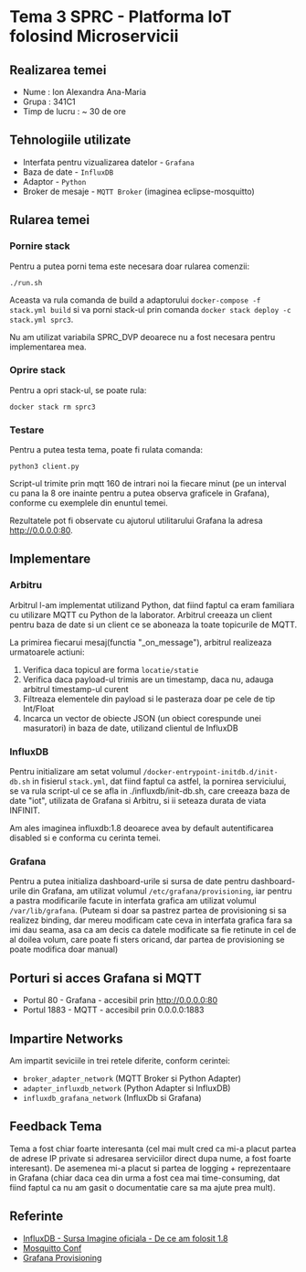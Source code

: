 # Tema 3 SPRC - Platforma IoT folosind Microservicii

## Realizarea temei

- Nume : Ion Alexandra Ana-Maria
- Grupa : 341C1
- Timp de lucru : ~ 30 de ore

## Tehnologiile utilizate

- Interfata pentru vizualizarea datelor - `Grafana`
- Baza de date - `InfluxDB`
- Adaptor - `Python`
- Broker de mesaje - `MQTT Broker` (imaginea eclipse-mosquitto)


## Rularea temei

### Pornire stack

Pentru a putea porni tema este necesara doar rularea comenzii:

    ./run.sh

Aceasta va rula comanda de build a adaptorului `docker-compose -f stack.yml build`
si va porni stack-ul prin comanda `docker stack deploy -c stack.yml sprc3`.

Nu am utilizat variabila SPRC_DVP deoarece nu a fost necesara pentru implementarea mea.

### Oprire stack

Pentru a opri stack-ul, se poate rula:

    docker stack rm sprc3

### Testare

Pentru a putea testa tema, poate fi rulata comanda:

    python3 client.py

Script-ul trimite prin mqtt 160 de intrari noi la fiecare minut (pe un interval cu pana la 8 ore inainte pentru a putea observa
graficele in Grafana), conforme cu exemplele din enuntul temei.

Rezultatele pot fi observate cu ajutorul utilitarului Grafana la adresa http://0.0.0.0:80.

## Implementare

### Arbitru

Arbitrul l-am implementat utilizand Python, dat fiind faptul ca eram familiara cu utilizare MQTT cu Python de la laborator.
Arbitrul creeaza un client pentru baza de date si un client ce se aboneaza la toate topicurile de MQTT.

La primirea fiecarui mesaj(functia "_on_message"), arbitrul realizeaza urmatoarele actiuni:
1. Verifica daca topicul are forma `locatie/statie`
2. Verifica daca payload-ul trimis are un timestamp, daca nu, adauga arbitrul timestamp-ul curent
3. Filtreaza elementele din payload si le pasteraza doar pe cele de tip Int/Float
4. Incarca un vector de obiecte JSON (un obiect corespunde unei masuratori) in baza de date, utilizand clientul de InfluxDB

### InfluxDB

Pentru initializare am setat volumul `/docker-entrypoint-initdb.d/init-db.sh` in fisierul `stack.yml`,
dat fiind faptul ca astfel, la pornirea serviciului, se va rula script-ul ce se afla in ./influxdb/init-db.sh, care creeaza
baza de date "iot", utilizata de Grafana si Arbitru, si ii seteaza durata de viata INFINIT.

Am ales imaginea influxdb:1.8 deoarece avea by default autentificarea disabled si e conforma cu cerinta temei.

### Grafana

Pentru a putea initializa dashboard-urile si sursa de date pentru dashboard-urile din Grafana, am utilizat volumul
`/etc/grafana/provisioning`, iar pentru a pastra modificarile facute in interfata grafica am utilizat volumul
`/var/lib/grafana`. (Puteam si doar sa pastrez partea de provisioning si sa realizez binding, dar mereu modificam 
cate ceva in interfata grafica fara sa imi dau seama, asa ca am decis ca datele modificate sa fie retinute in cel de al 
doilea volum, care poate fi sters oricand, dar partea de provisioning se poate modifica doar manual)


## Porturi si acces Grafana si MQTT

- Portul 80 - Grafana - accesibil prin http://0.0.0.0:80
- Portul 1883 - MQTT - accesibil prin 0.0.0.0:1883


## Impartire Networks

Am impartit seviciile in trei retele diferite, conform cerintei:
- `broker_adapter_network` (MQTT Broker si Python Adapter)
- `adapter_influxdb_network` (Python Adapter si InfluxDB)
- `influxdb_grafana_network` (InfluxDb si Grafana)


## Feedback Tema

Tema a fost chiar foarte interesanta (cel mai mult cred ca mi-a placut partea de adrese IP private si adresarea
serviciilor direct dupa nume, a fost foarte interesant). De asemenea mi-a placut si partea de logging +
reprezentaare in Grafana (chiar daca cea din urma a fost cea mai time-consuming, dat fiind faptul ca nu am
gasit o documentatie care sa ma ajute prea mult).


## Referinte

- [InfluxDB - Sursa Imagine oficiala - De ce am folosit 1.8](https://github.com/influxdata/influxdata-docker/blob/43ef33abc06dd88c28c44ae2cd1850cd0aaed9d1/influxdb/1.8/init-influxdb.sh)
- [Mosquitto Conf](https://mosquitto.org/man/mosquitto-conf-5.html)
- [Grafana Provisioning](https://grafana.com/docs/grafana/latest/administration/provisioning/)
